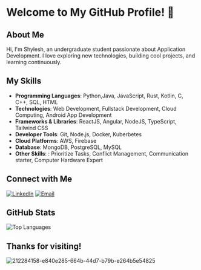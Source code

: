 # Welcome to My GitHub Profile! 👋

## About Me

Hi, I'm Shylesh, an undergraduate student passionate about Application Development. I love exploring new technologies, building cool projects, and learning continuously.

## My Skills

- **Programming Languages**: Python,Java, JavaScript, Rust, Kotlin, C, C++, SQL, HTML
- **Technologies**: Web Development, Fullstack Development, Cloud Computing, Android App Development
- **Frameworks & Libraries**:  ReactJS, Angular, NodeJS, TypeScript, Tailwind CSS
- **Developer Tools**:  Git, Node.js, Docker, Kuberbetes
- **Cloud Platforms**: AWS, Firebase
- **Database**:  MongoDB, PostgreSQL, MySQL
- **Other Skills**: : Prioritize Tasks, Conflict Management, Communication starter, Computer Hardware Expert

## Connect with Me

[![LinkedIn](https://img.shields.io/badge/LinkedIn-blue?style=flat&logo=linkedin)](https://linkedin.com/shyleshvr)
[![Email](https://img.shields.io/badge/Email-blue?style=flat&logo=gmail)](mailto:shyleshvr13012004@gmail.com)

## GitHub Stats

![Top Languages](https://github-readme-stats.vercel.app/api/top-langs/?username=ShyleshVR&layout=compact&theme=radical)

## Thanks for visiting!


![212284158-e840e285-664b-44d7-b79b-e264b5e54825](https://github.com/ShyleshVR/ShyleshVR/assets/98650862/32dd96c3-91e5-4b4d-bb6e-d6738e8284e9)

